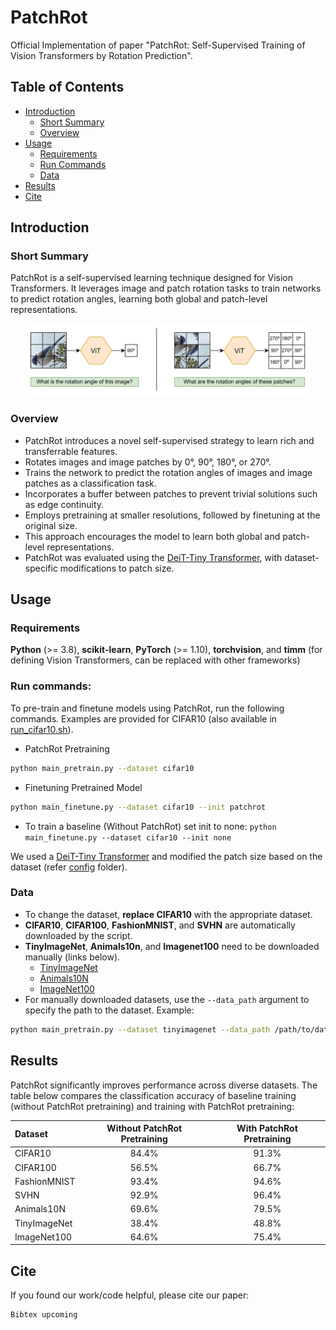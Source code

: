 # PatchRot
Official Implementation of paper "PatchRot: Self-Supervised Training of Vision Transformers by Rotation Prediction". <br>

## Table of Contents
- [Introduction](#introduction)
  - [Short Summary](#short-summary)
  - [Overview](#overview)
- [Usage](#usage)
  - [Requirements](#requirements)
  - [Run Commands](#run-commands)
  - [Data](#data)
- [Results](#results)
- [Cite](#cite)

## Introduction
### Short Summary
PatchRot is a self-supervised learning technique designed for Vision Transformers. It leverages image and patch rotation tasks to train networks to predict rotation angles, learning both global and patch-level representations.
<p align="center">
<img src="/figures/Toy.jpg" width="90%"></img>
</p>

### Overview
- PatchRot introduces a novel self-supervised strategy to learn rich and transferrable features.
- Rotates images and image patches by 0°, 90°, 180°, or 270°.
- Trains the network to predict the rotation angles of images and image patches as a classification task.
- Incorporates a buffer between patches to prevent trivial solutions such as edge continuity.
- Employs pretraining at smaller resolutions, followed by finetuning at the original size.
- This approach encourages the model to learn both global and patch-level representations.
- PatchRot was evaluated using the [DeiT-Tiny Transformer](https://arxiv.org/abs/2012.12877), with dataset-specific modifications to patch size.

## Usage
### Requirements
**Python** (>= 3.8),  **scikit-learn**,  **PyTorch** (>= 1.10), **torchvision**, and **timm** (for defining Vision Transformers, can be replaced with other frameworks)

### Run commands:
To pre-train and finetune models using PatchRot, run the following commands. Examples are provided for CIFAR10 (also available in <a href="run_cifar10.sh">run_cifar10.sh</a>).
- PatchRot Pretraining
```bash
python main_pretrain.py --dataset cifar10
```
- Finetuning Pretrained Model
```bash
python main_finetune.py --dataset cifar10 --init patchrot
```
- To train a baseline (Without PatchRot) set init to none: `python main_finetune.py --dataset cifar10 --init none`

We used a [DeiT-Tiny Transformer](https://arxiv.org/abs/2012.12877) and modified the patch size based on the dataset (refer <a href="https://github.com/s-chh/PatchRot/tree/main/config">config</a> folder).

### Data
- To change the dataset, **replace CIFAR10** with the appropriate dataset. <br>
- **CIFAR10**, **CIFAR100**, **FashionMNIST**, and **SVHN** are automatically downloaded by the script.
- **TinyImageNet**, **Animals10n**, and **Imagenet100** need to be downloaded manually (links below).
	- [TinyImageNet](http://cs231n.stanford.edu/tiny-imagenet-200.zip)  
	- [Animals10N](https://dm.kaist.ac.kr/datasets/animal-10n/)  
	- [ImageNet100](https://www.kaggle.com/datasets/ambityga/imagenet100)  
- For manually downloaded datasets, use the `--data_path` argument to specify the path to the dataset. Example:
```bash
python main_pretrain.py --dataset tinyimagenet --data_path /path/to/data
```

## Results
PatchRot significantly improves performance across diverse datasets. The table below compares the classification accuracy of baseline training (without PatchRot pretraining) and training with PatchRot pretraining:

| Dataset          | Without PatchRot Pretraining | With PatchRot Pretraining   |
|:-----------------|:----------------------------:|:---------------------------:|
| CIFAR10          | 84.4%                        | 91.3%                       |
| CIFAR100         | 56.5%                        | 66.7%                       |
| FashionMNIST     | 93.4%                        | 94.6%                       |
| SVHN             | 92.9%                        | 96.4%                       |
| Animals10N       | 69.6%                        | 79.5%                       |
| TinyImageNet     | 38.4%                        | 48.8%                       |
| ImageNet100      | 64.6%                        | 75.4%                       |


## Cite
If you found our work/code helpful, please cite our paper:
```
Bibtex upcoming
```
